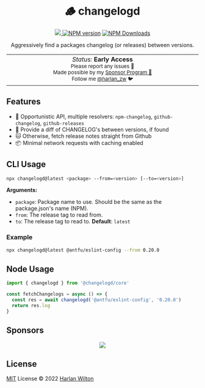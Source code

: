 <h1 align='center'>🪵 changelogd</h1>

<p align="center">
<a href='https://github.com/harlan-zw/changelogd/actions/workflows/ci.yml'>
<img src='https://github.com/harlan-zw/changelogd/actions/workflows/ci.yml/badge.svg' >
</a>
<a href="https://www.npmjs.com/package/changelogd" target="__blank"><img src="https://img.shields.io/npm/v/changelogd?color=2B90B6&label=" alt="NPM version"></a>
<a href="https://www.npmjs.com/package/changelogd" target="__blank"><img alt="NPM Downloads" src="https://img.shields.io/npm/dm/changelogd?color=349dbe&label="></a>
<br>
</p>

<p align="center">
Aggressively find a packages changelog (or releases) between versions.
</p>

<p align="center">
<table>
<tbody>
<td align="center">
<img width="2000" height="0" /><br>
<i>Status:</i> <b>Early Access</b> <br>
<sup> Please report any issues 🐛</sup><br>
<sub>Made possible by my <a href="https://github.com/sponsors/harlan-zw">Sponsor Program 💖</a><br> Follow me <a href="https://twitter.com/harlan_zw">@harlan_zw</a> 🐦</sub><br>
<img width="2000" height="0" />
</td>
</tbody>
</table>
</p>

## Features

- 🌳 Opportunistic API, multiple resolvers: `npm-changelog`, `github-changelog`, `github-releases`
- 🦭 Provide a diff of CHANGELOG's between versions, if found  
- 🐱 Otherwise, fetch release notes straight from Github
- 📦 Minimal network requests with caching enabled

## CLI Usage

```sh
npx changelogd@latest <package> --from=<version> [--to=<version>]
```

**Arguments:**

- `package`: Package name to use. Should be the same as the package.json's name (NPM).
- `from`: The release tag to read from.
- `to`: The release tag to read to. **Default**: `latest`

### Example

```sh
npx changelogd@latest @antfu/eslint-config --from 0.20.0
```

## Node Usage

```ts
import { changelogd } from '@changelogd/core'

const fetchChangelogs = async () => {
  const res = await changelogd('@antfu/eslint-config', '0.20.0')
  return res.log
}
```

## Sponsors

<p align="center">
  <a href="https://cdn.jsdelivr.net/gh/harlan-zw/static/sponsors.svg">
    <img src='https://cdn.jsdelivr.net/gh/harlan-zw/static/sponsors.svg'/>
  </a>
</p>

## License

[MIT](./LICENSE) License © 2022 [Harlan Wilton](https://github.com/harlan-zw)
